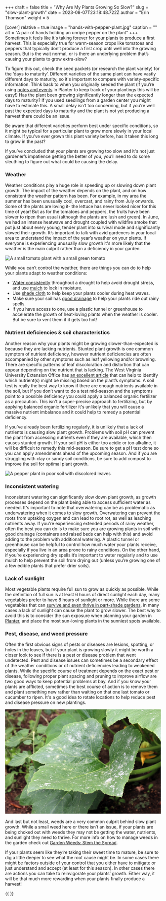 +++
draft = false
title = "Why Are My Plants Growing So Slow?"
slug = "slow-plant-growth"
date = 2023-08-07T23:18:48.722Z
author = "Erin Thomson"
weight = 5

[cover]
relative = true
image = "hands-with-pepper-plant.jpg"
caption = ""
alt = "A pair of hands holding an unripe pepper on the plant"
+++
Sometimes it feels like it's taking forever for your plants to produce a first harvest. This is especially true for warm-season crops like tomatoes and peppers that typically don’t produce a first crop until well into the growing season. But is the wait normal, or is there an underlying problem that’s causing your plants to grow extra-slow?

To figure this out, check the seed packets (or research the plant variety) for the ‘days to maturity’. Different varieties of the same plant can have vastly different days to maturity, so it's important to compare with variety-specific information. Think back to when you originally seeded the plant (if you’re using [notes and events](https://info.planter.garden/notes-and-events/how-to/) in Planter to keep track of your plantings this will be easy!) Has the plant been growing significantly longer than the expected days to maturity? If you used seedlings from a garden center you might have to estimate this. A small delay isn’t too concerning, but if you’re well past the expected days to maturity and the plant is not yet producing a harvest there could be an issue.

Be aware that different varieties perform best under specific conditions, so it might be typical for a particular plant to grow more slowly in your local climate. If you’ve ever grown this plant variety before, has it taken this long to grow in the past?

If you’ve concluded that your plants are growing too slow and it's not just gardener’s impatience getting the better of you, you’ll need to do some sleuthing to figure out what could be causing the delay.

### Weather

Weather conditions play a huge role in speeding up or slowing down plant growth. The impact of the weather depends on the plant, and on how consistent the weather pattern has been. For example, in my area the summer has been unusually cool, overcast, and rainy from July onwards. Some of the plants are loving it- the lettuce has never looked nicer for this time of year! But as for the tomatoes and peppers, the fruits have been slower to ripen than usual (although the plants are lush and green). In June, we had an intense heatwave and drought coupled with wildfire smoke that put just about every young, tender plant into survival mode and significantly slowed their growth. It’s important to talk with avid gardeners in your local area to understand the impact of the year’s weather on your plants. If everyone is experiencing unusually slow growth it's more likely that the weather is the main culprit rather than a deficiency in your garden.

![A small tomato plant with a small green tomato](green-tomato.jpg)

While you can’t control the weather, there are things you can do to help your plants adapt to weather conditions:

* [Water consistently](https://blog.planter.garden/posts/watering-more-than-a-garden-chore/) throughout a drought to help avoid drought stress, and use [mulch](https://blog.planter.garden/posts/mulching-a-must-for-your-garden/) to lock in moisture.
* Use [shade cloth](https://www.amazon.com/s?k=shade+cloth) to help keep your plants cooler during heat waves.
* Make sure your soil has [good drainage](https://blog.planter.garden/posts/how-to-improve-poor-soil-drainage/) to help your plants ride out rainy spells.
* If you have access to one, use a plastic tunnel or greenhouse to accelerate the growth of heat-loving plants when the weather is cooler. But be sure to vent them if it gets too hot!

### Nutrient deficiencies & soil characteristics

Another reason why your plants might be growing slower-than-expected is because they are lacking nutrients. Stunted plant growth is one common symptom of nutrient deficiency, however nutrient deficiencies are often accompanied by other symptoms such as leaf yellowing and/or browning. There are specific patterns of leaf discoloration and distortion that can appear depending on the nutrient that is lacking. The West Virginia University Extension Office has [an excellent article](https://extension.wvu.edu/lawn-gardening-pests/plant-disease/nutrient-deficiencies-in-plants) that can help to identify which nutrient(s) might be missing based on the plant’s symptoms. A soil test is really the best way to know if there are enough nutrients available in the soil, but if you don’t want to do a test mid-season and the symptoms point to a possible deficiency you could apply a balanced organic fertilizer as a precaution. This isn't a super-precise approach to fertilizing, but by applying balanced organic fertilizer it's unlikely that you will cause a massive nutrient imbalance and it could help to remedy a potential deficiency.

If you’ve already been fertilizing regularly, it is unlikely that a lack of nutrients is causing slow plant growth. Problems with soil pH can prevent the plant from accessing nutrients even if they are available, which then causes stunted growth. If your soil pH is either too acidic or too alkaline, it will be difficult to remedy this mid-season. Be sure to get a pH test done so you can apply amendments ahead of the upcoming season. And if you are struggling with clay or sandy soil conditions, be sure to add compost to improve the soil for optimal plant growth.

![A pepper plant in poor soil with discolored leaves](pepper-plant-poor-soil.jpg)

### Inconsistent watering

Inconsistent watering can significantly slow down plant growth, as growth processes depend on the plant being able to access sufficient water as needed. It's important to note that overwatering can be as problematic as underwatering when it comes to slow growth. Overwatering can prevent the roots from uptaking oxygen and can lead to root rot, as well as leaching nutrients away. If you're experiencing extended periods of rainy weather, often the best you can do is to make sure you are growing plants in soil with good drainage (containers and raised beds can help with this) and avoid adding to the problem with additional watering. A plastic tunnel or greenhouse can be helpful to control how much water your plants receive, especially if you live in an area prone to rainy conditions. On the other hand, if you’re experiencing dry spells it’s important to water regularly and to use mulch to help prevent the soil from drying out (unless you’re growing one of a few edible plants that prefer drier soils).

### Lack of sunlight

Most vegetable plants require full sun to grow as quickly as possible. While the definition of full sun is at least 6 hours of direct sunlight each day, many vegetables prefer to have 8 hours of sunlight or more. While there are some vegetables that can [survive and even thrive in part-shade gardens](https://blog.planter.garden/posts/growing-vegetables-in-part-shade/), in many cases a lack of sunlight can cause the plant to grow slower. The best way to avoid this is to consider the sun exposure when planning your garden in [Planter](https://planter.garden/gardens), and place the most sun-loving plants in the sunniest spots available.

### Pest, disease, and weed pressure

Often the first obvious signs of pests or diseases are lesions, spotting, or holes in the leaves, but if your plant is growing slowly it might be worth a closer look to see if there is a pest or disease problem that went undetected. Pest and disease issues can sometimes be a secondary effect of the weather conditions or of nutrient deficiencies leading to weakened plants. While the specific course of treatment depends on the exact pest or disease, following proper plant spacing and pruning to improve airflow are two good ways to keep potential problems at bay. And if you know your plants are afflicted, sometimes the best course of action is to remove them and plant something new rather than waiting on that one last tomato or cucumber to ripen. It's a good idea to rotate locations to help reduce pest and disease pressure on new plantings.

![A zucchini plant with powdery mildew on the leaves](powdery-mildew.jpg)

And last but not least, weeds are a very common culprit behind slow plant growth. While a small weed here or there isn’t an issue, if your plants are being choked out with weeds they may not be getting the water, nutrients, and sunlight they need to thrive. For more info on how to manage weeds in the garden check out [Garden Weeds: Stem the Spread](https://blog.planter.garden/posts/garden-weeds-stem-the-spread/).

If your plants seem like they’re taking their sweet time to mature, be sure to dig a little deeper to see what the root cause might be. In some cases there might be factors outside of your control that you either have to mitigate or just understand and accept (at least for this season). In other cases there are actions you can take to reinvigorate your plants’ growth. Either way, it will be that much more rewarding when your plants finally produce a harvest!

{{ <affiliate> }}